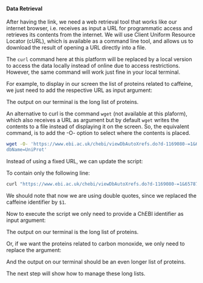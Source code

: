 <script>
import Execute from "$components/Execute.svelte";
</script>

#### Data Retrieval
After having the link, we need a web retrieval tool that works like our internet
browser, i.e. receives as input a URL for programmatic access and retrieves
its contents from the internet. We will use Client Uniform Resource Locator
(cURL), which is available as a command line tool, and allows us to download
the result of opening a URL directly into a file. 

<Alert>The ``curl`` command here at this platform will be replaced by a local version to access the data locally instead of online due to access restrictions. However, the same command will work just fine in your local terminal.</Alert>

For example, to display in our screen the list of proteins related to caffeine,
we just need to add the respective URL as input argument:

<Execute command="curl 'https://www.ebi.ac.uk/chebi/viewDbAutoXrefs.do?d-1169080-e=1&6578706f7274=1&chebiId=27732&dbName=UniProt'" />

The output on our terminal is the long list of proteins.

An alternative to curl is the command `wget` (not available at this plaform), which also receives a URL as argument but by default `wget` writes the contents to a file instead of displaying it on the screen. So, the equivalent command, is to add the -O- option to select where the contents is placed.

```bash
wget -O- 'https://www.ebi.ac.uk/chebi/viewDbAutoXrefs.do?d-1169080-=1&6578706f7274=1&chebiId=27732&
dbName=UniProt'
```

Instead of using a fixed URL, we can update the script: 

<Execute command="nano getproteins.sh" />

To contain only the following line:

```bash
curl "https://www.ebi.ac.uk/chebi/viewDbAutoXrefs.do?d-1169080-=1&6578706f7274=1&chebiId=$1&dbName=UniProt"
```

We should note that now we are using double quotes, since we replaced the
caffeine identifier by `$1`.

Now to execute the script we only need to provide a ChEBI identifier as input argument:

<Execute command="./getproteins.sh 27732" />

The output on our terminal is the long list of proteins.

Or, if we want the proteins related to carbon monoxide, we only need to
replace the argument:

<Execute command="./getproteins.sh 17245" />

And the output on our terminal should be an even longer list of proteins.

The next step will show how to manage these long lists.



